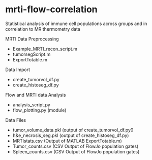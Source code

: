 # mrti-flow-correlation
Statistical analysis of immune cell populations across groups and in correlation to MR thermometry data

MRTI Data Preprocessing
- Example_MRTI_recon_script.m
- tumorsegScript.m
- ExportTotable.m

Data Import
-	create_tumorvol_df.py
-	create_histoseg_df.py

Flow and MRTI data Analysis
-	analysis_script.py
- flow_plotting.py (module) 


Data Files
-	tumor_volume_data.pkl  (output of create_tumorvol_df.py0
-	h&e_necrosis_seg.pkl (output of create_histoseg_df.py)
-	MRTIstats.csv (Output of MATLAB ExportTotable.m)
-	Tumor_counts.csv (CSV Output of FlowJo population gates)
-	Spleen_counts.csv (CSV Output of FlowJo population gates)

